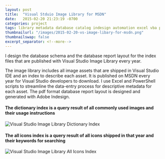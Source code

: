 ```yaml
---
layout: post
title:  "Visual Stduio Image Library for MSDN"
date:   2015-02-20 21:23:19 -0700
categories: project
tags: library metadata database catalog indesign automation excel vba powershell
thumbnailurl: "/images/2015-02-20-vs-image-libary-for-msdn.png"
thumbnailswap: false
excerpt_separator: <!--more-->
---
```


I design the database schema and the database report layout for the index files that are published with Visual Studio Image Library every year.

<!--more-->

The image library includes all image assets that are shipped in Visual Studio IDE and an index to describe each asset. It is published on MSDN every year for Visual Studio developers to download. I use Excel and PowerShell scripts to streamline the data-entry process for descriptive metadata for each asset. The pdf format database report layout is designed and generated with Adobe Indesign.

#### The dictionary index is a query result of all commonly used images and their usage instructions
<img class="img-responsive" src="/images/works-image-catalog-index-dictionary.png" alt="Visual Studio Image Library Dictionary Index" />

#### The all icons index is a query result of all icons shipped in that year and their keywords for searching
<img class="img-responsive" src="/images/works-image-catalog-index-all.png" alt="Visual Studio Image Library All Icons Index" />
